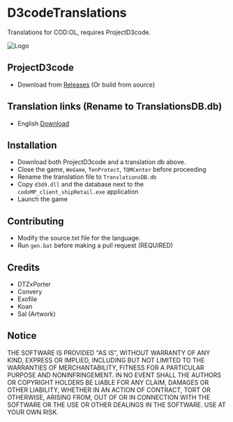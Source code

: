 # D3codeTranslations
Translations for COD:OL, requires ProjectD3code.

![Logo](assets/gfx.jpg)

## ProjectD3code
- Download from [Releases](https://github.com/dtzxporter/ProjectD3code/releases) (Or build from source)

## Translation links (Rename to TranslationsDB.db)
- English [Download](https://github.com/dtzxporter/ProjectD3code/raw/master/en/en_source.db)

## Installation
- Download both ProjectD3code and a translation db above.
- Close the game, `WeGame`, `TenProtect`, `TQMCenter` before proceeding
- Rename the translation file to `TranslationsDB.db`
- Copy `d3d9.dll` and the database next to the `codoMP_client_shipRetail.exe` application
- Launch the game

## Contributing
- Modify the source.txt file for the language.
- Run `gen.bat` before making a pull request (REQUIRED)

## Credits
- DTZxPorter
- Convery
- Exofile
- Koan
- Sal (Artwork)

## Notice
THE SOFTWARE IS PROVIDED "AS IS", WITHOUT WARRANTY OF ANY KIND, EXPRESS OR IMPLIED, INCLUDING BUT NOT LIMITED TO THE WARRANTIES OF MERCHANTABILITY, FITNESS FOR A PARTICULAR PURPOSE AND NONINFRINGEMENT. IN NO EVENT SHALL THE AUTHORS OR COPYRIGHT HOLDERS BE LIABLE FOR ANY CLAIM, DAMAGES OR OTHER LIABILITY, WHETHER IN AN ACTION OF CONTRACT, TORT OR OTHERWISE, ARISING FROM, OUT OF OR IN CONNECTION WITH THE SOFTWARE OR THE USE OR OTHER DEALINGS IN THE SOFTWARE. USE AT YOUR OWN RISK.
